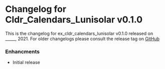 # Changelog for Cldr_Calendars_Lunisolar v0.1.0

This is the changelog for ex_cldr_calendars_lunisolar v0.1.0 released on _____, 2021.  For older changelogs please consult the release tag on [GitHub](https://github.com/elixir-cldr/cldr_calendars_lunisolar/tags)

### Enhancments

* Initial release

